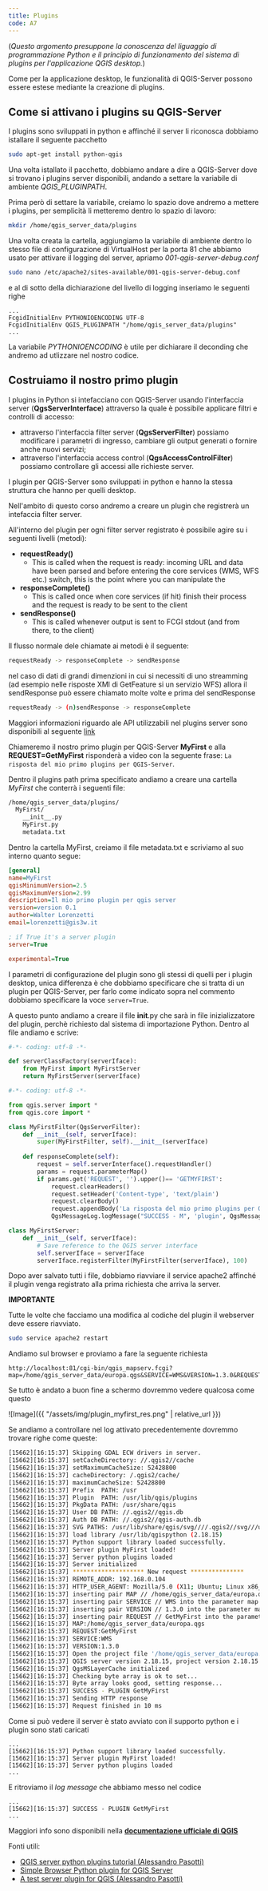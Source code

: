 ```yaml
---
title: Plugins
code: A7
---
```


(*Questo argomento presuppone la conoscenza del liguaggio di programmazione Python e il principio di funzionamento del sistema di plugins per l'applicazione 
QGIS desktop.*)

Come per la applicazione desktop, le funzionalità di QGIS-Server possono essere estese mediante la creazione di plugins.

## Come si attivano i plugins su QGIS-Server

I plugins sono sviluppati in python e affinché il server li riconosca dobbiamo istallare il seguente pacchetto

```bash
sudo apt-get install python-qgis
```

Una volta istallato il pacchetto, dobbiamo andare a dire a QGIS-Server dove si trovano i plugins server disponibili, 
andando a settare la variabile di ambiente  *QGIS_PLUGINPATH*.

Prima però di settare la variabile, creiamo lo spazio dove andremo a mettere i plugins, per semplicità li metteremo 
dentro lo spazio di lavoro:

```bash
mkdir /home/qgis_server_data/plugins
```

Una volta creata la cartella, aggiungiamo la variabile di ambiente dentro lo stesso file di configurazione di 
VirtualHost per la porta 81 che abbiamo usato per attivare il logging del server, apriamo *001-qgis-server-debug.conf*

```bash
sudo nano /etc/apache2/sites-available/001-qgis-server-debug.conf
```

e al di sotto della dichiarazione del livello di logging inseriamo le seguenti righe

```
...
FcgidInitialEnv PYTHONIOENCODING UTF-8
FcgidInitialEnv QGIS_PLUGINPATH "/home/qgis_server_data/plugins"
...
```

La variabile *PYTHONIOENCODING* è utile per dichiarare il deconding che andremo ad utlizzare nel nostro codice.

## Costruiamo il nostro primo plugin

I plugins in Python si intefacciano con QGIS-Server usando l'interfaccia server (**QgsServerInterface**) attraverso la quale è possibile applicare filtri e controlli di accesso:

- attraverso l'interfaccia filter server (**QgsServerFilter**) possiamo modificare i parametri di ingresso, cambiare gli output generati o fornire anche nuovi servizi;
- attraverso l'interfaccia access control (**QgsAccessControlFilter**) possiamo controllare gli accessi alle richieste server.

I plugin per QGIS-Server sono sviluppati in python e hanno la stessa struttura che hanno per quelli desktop.

Nell'ambito di questo corso andremo a creare un plugin che registrerà un intefaccia filter server.

All'interno del plugin per ogni filter server registrato è possibile agire su i seguenti livelli (metodi):

- **requestReady()**
    - This is called when the request is ready: incoming URL and data have been parsed and before entering the core services (WMS, WFS etc.) switch, this is the point where you can manipulate the 
- **responseComplete()**
    - This is called once when core services (if hit) finish their process and the request is ready to be sent to the client
- **sendResponse()**
    - This is called whenever output is sent to FCGI stdout (and from there, to the client)
 
Il flusso normale dele chiamate ai metodi è il seguente:

```bash
requestReady -> responseComplete -> sendResponse
```

nel caso di dati di grandi dimenzioni in cui si necessiti di uno streamming (ad esempio nelle risposte XMl di GetFeature si un servizio WFS)  allora il sendResponse può essere chiamato molte volte e prima del sendResponse

```bash
requestReady -> (n)sendResponse -> responseComplete 
```

Maggiori informazioni riguardo ale API utilizzabili nel plugins server sono disponibili al seguente [link](http://qgis.org/api/group__server.html)

Chiameremo il nostro primo plugin per QGIS-Server **MyFirst** e alla **REQUEST=GetMyFirst** risponderà 
a video con la seguente frase: `La risposta del mio primo plugins per QGIS-Server`.

Dentro il plugins path prima specificato andiamo a creare una cartella *MyFirst* che conterrà i seguenti file:

```bash
/home/qgis_server_data/plugins/
  MyFirst/
    __init__.py
    MyFirst.py
    metadata.txt    
```
Dentro la cartella MyFirst, creiamo il file metadata.txt e scriviamo al suo interno quanto segue:

```ini
[general]
name=MyFirst
qgisMinimumVersion=2.5
qgisMaximumVersion=2.99
description=Il mio primo plugin per qgis server
version=version 0.1
author=Walter Lorenzetti
email=lorenzetti@gis3w.it

; if True it's a server plugin
server=True

experimental=True
```

I parametri di configurazione del plugin sono gli stessi di quelli per i plugin desktop, unica differenza è che dobbiamo specificare che si tratta di un plugin per QGIS-Server, 
per farlo come indicato sopra nel commento dobbiamo specificare la voce `server=True`.

A questo punto andiamo a creare il file __init__.py che sarà in file inizializzatore del plugin, perchè richiesto dal sistema di importazione Python.
Dentro al file andiamo e scrive:

```python
#-*- coding: utf-8 -*-

def serverClassFactory(serverIface):
    from MyFirst import MyFirstServer
    return MyFirstServer(serverIface)
```


```python
#-*- coding: utf-8 -*-

from qgis.server import *
from qgis.core import *

class MyFirstFilter(QgsServerFilter):
	def __init__(self, serverIface):
		super(MyFirstFilter, self).__init__(serverIface)
	
	def responseComplete(self):
		request = self.serverInterface().requestHandler()
		params = request.parameterMap()
		if params.get('REQUEST', '').upper()== 'GETMYFIRST':
			request.clearHeaders()
			request.setHeader('Content-type', 'text/plain')
			request.clearBody()
			request.appendBody('La risposta del mio primo plugins per QGIS-Server')
			QgsMessageLog.logMessage("SUCCESS - M", 'plugin', QgsMessageLog.INFO)

class MyFirstServer:
    def __init__(self, serverIface):
		# Save reference to the QGIS server interface
		self.serverIface = serverIface
		serverIface.registerFilter(MyFirstFilter(serverIface), 100)
```

Dopo aver salvato tutti i file, dobbiamo riavviare il service apache2 affinché il plugin venga registrato alla prima richiesta che arriva la server.

**IMPORTANTE**

Tutte le volte che facciamo una modifica al codiche del plugin il webserver deve essere riavviato.

```bash
sudo service apache2 restart
```

Andiamo sul browser e proviamo a fare la seguente richiesta

```
http://localhost:81/cgi-bin/qgis_mapserv.fcgi?map=/home/qgis_server_data/europa.qgs&SERVICE=WMS&VERSION=1.3.0&REQUEST=GetMyFirst
```

Se tutto è andato a buon fine a schermo dovremmo vedere qualcosa come questo

![Image]({{ "/assets/img/plugin_myfirst_res.png" | relative_url }})

Se andiamo a controllare nel log attivato precedentemente dovremmo trovare righe come queste:

```bash
[15662][16:15:37] Skipping GDAL ECW drivers in server.
[15662][16:15:37] setCacheDirectory: //.qgis2//cache
[15662][16:15:37] setMaximumCacheSize: 52428800
[15662][16:15:37] cacheDirectory: /.qgis2/cache/
[15662][16:15:37] maximumCacheSize: 52428800
[15662][16:15:37] Prefix  PATH: /usr
[15662][16:15:37] Plugin  PATH: /usr/lib/qgis/plugins
[15662][16:15:37] PkgData PATH: /usr/share/qgis
[15662][16:15:37] User DB PATH: //.qgis2//qgis.db
[15662][16:15:37] Auth DB PATH: //.qgis2//qgis-auth.db
[15662][16:15:37] SVG PATHS: /usr/lib/share/qgis/svg////.qgis2//svg///usr/share/qgis/svg/
[15662][16:15:37] load library /usr/lib/qgispython (2.18.15)
[15662][16:15:37] Python support library loaded successfully.
[15662][16:15:37] Server plugin MyFirst loaded!
[15662][16:15:37] Server python plugins loaded
[15662][16:15:37] Server initialized
[15662][16:15:37] ******************** New request ***************
[15662][16:15:37] REMOTE_ADDR: 192.168.0.104
[15662][16:15:37] HTTP_USER_AGENT: Mozilla/5.0 (X11; Ubuntu; Linux x86_64; rv:57.0) Gecko/20100101 Firefox/57.0
[15662][16:15:37] inserting pair MAP // /home/qgis_server_data/europa.qgs into the parameter map
[15662][16:15:37] inserting pair SERVICE // WMS into the parameter map
[15662][16:15:37] inserting pair VERSION // 1.3.0 into the parameter map
[15662][16:15:37] inserting pair REQUEST // GetMyFirst into the parameter map
[15662][16:15:37] MAP:/home/qgis_server_data/europa.qgs
[15662][16:15:37] REQUEST:GetMyFirst
[15662][16:15:37] SERVICE:WMS
[15662][16:15:37] VERSION:1.3.0
[15662][16:15:37] Open the project file '/home/qgis_server_data/europa.qgs'.
[15662][16:15:37] QGIS server version 2.18.15, project version 2.18.15
[15662][16:15:37] QgsMSLayerCache initialized
[15662][16:15:37] Checking byte array is ok to set...
[15662][16:15:37] Byte array looks good, setting response...
[15662][16:15:37] SUCCESS - PLUGIN GetMyFirst
[15662][16:15:37] Sending HTTP response
[15662][16:15:37] Request finished in 10 ms
```

Come si può vedere il server è stato avviato con il supporto python e i plugin sono stati caricati

```
...
[15662][16:15:37] Python support library loaded successfully.
[15662][16:15:37] Server plugin MyFirst loaded!
[15662][16:15:37] Server python plugins loaded
...
```

E ritroviamo il *log message* che abbiamo messo nel codice

```
...
[15662][16:15:37] SUCCESS - PLUGIN GetMyFirst
...
```

Maggiori info sono disponibili nella **[documentazione ufficiale di QGIS](https://docs.qgis.org/2.18/it/docs/pyqgis_developer_cookbook/server.html#qgis-server-python-plugins)**

Fonti utili:
- [QGIS server python plugins tutorial (Alessandro Pasotti)](https://www.itopen.it/qgis-server-python-plugins-tutorial/lang-pref/en/)
- [Simple Browser Python plugin for QGIS Server](https://github.com/elpaso/qgis-server-simple-browser/)
- [A test server plugin for QGIS (Alessandro Pasotti)](https://github.com/elpaso/qgis-helloserver)